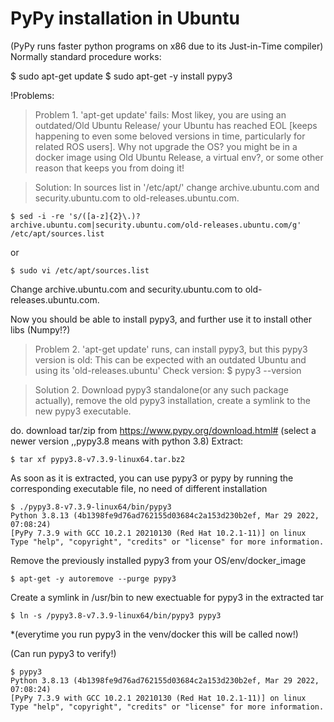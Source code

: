 # PyPy installation in Ubuntu
(PyPy runs faster python programs on x86 due to its Just-in-Time compiler)
Normally standard procedure works:

$ sudo apt-get update
$ sudo apt-get -y install pypy3

!Problems:

> Problem 1. 'apt-get update' fails: 
Most likey, you are using an outdated/Old Ubuntu Release/ your Ubuntu has reached EOL [keeps happening to even some beloved versions in time, particularly for related ROS users]. 
Why not upgrade the OS? you might be in a docker image using Old Ubuntu Release, a virtual env?, or some other reason that keeps you from doing it!

> Solution:
In sources list in '/etc/apt/' change archive.ubuntu.com and security.ubuntu.com to old-releases.ubuntu.com.

```
$ sed -i -re 's/([a-z]{2}\.)?archive.ubuntu.com|security.ubuntu.com/old-releases.ubuntu.com/g' /etc/apt/sources.list
```

or

```
$ sudo vi /etc/apt/sources.list
```

Change archive.ubuntu.com and security.ubuntu.com to old-releases.ubuntu.com.

Now you should be able to install pypy3, and further use it to install other libs (Numpy!?)

> Problem 2. 'apt-get update' runs, can install pypy3, but this pypy3 version is old: 
This can be expected with an outdated Ubuntu and using its 'old-releases.ubuntu'
Check version:
$ pypy3 --version

> Solution 2. Download pypy3 standalone(or any such package actually), remove the old pypy3 installation, create a symlink to the new pypy3 executable.

do. download tar/zip from https://www.pypy.org/download.html#  (select a newer version ,,pypy3.8 means with python 3.8)
Extract:
```
$ tar xf pypy3.8-v7.3.9-linux64.tar.bz2
```

As soon as it is extracted, you can use pypy3 or pypy by running the corresponding executable file, no need of different installation
```
$ ./pypy3.8-v7.3.9-linux64/bin/pypy3
Python 3.8.13 (4b1398fe9d76ad762155d03684c2a153d230b2ef, Mar 29 2022, 07:08:24)
[PyPy 7.3.9 with GCC 10.2.1 20210130 (Red Hat 10.2.1-11)] on linux
Type "help", "copyright", "credits" or "license" for more information.
```

Remove the previously installed pypy3 from your OS/env/docker_image
```
$ apt-get -y autoremove --purge pypy3
```
Create a symlink in /usr/bin to new exectuable for pypy3 in the extracted tar
```
$ ln -s /pypy3.8-v7.3.9-linux64/bin/pypy3 pypy3
```
*(everytime you run pypy3 in the venv/docker this will be called now!)


(Can run pypy3 to verify!)
```
$ pypy3
Python 3.8.13 (4b1398fe9d76ad762155d03684c2a153d230b2ef, Mar 29 2022, 07:08:24)
[PyPy 7.3.9 with GCC 10.2.1 20210130 (Red Hat 10.2.1-11)] on linux
Type "help", "copyright", "credits" or "license" for more information.
```

